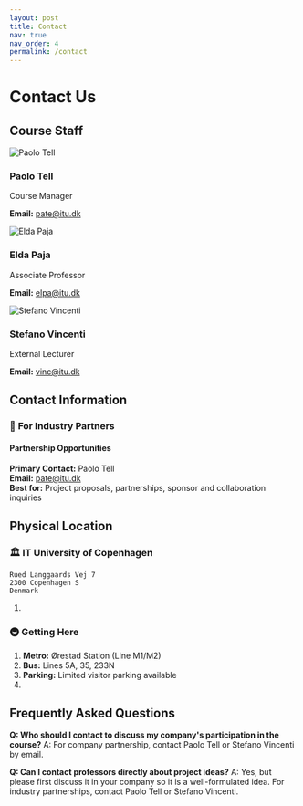 ```yaml
---
layout: post
title: Contact
nav: true
nav_order: 4
permalink: /contact
---
```


# Contact Us

## Course Staff

<div class="grid grid-cols-1 md:grid-cols-3 gap-8 mb-12">
  <div class="bg-white rounded-lg shadow-md p-6 text-center">
    <img src="{{ site.baseurl }}/assets/images/Portrait - paolo.png" alt="Paolo Tell" class="w-32 h-32 rounded-full mx-auto mb-4 object-cover">
    <h3 class="text-xl font-semibold mb-2">Paolo Tell</h3>
    <p class="text-gray-600 mb-3">Course Manager</p>
    <div class="space-y-2">
      <p><strong>Email:</strong> <a href="mailto:pate@itu.dk" class="text-blue-600 hover:underline">pate@itu.dk</a></p>
    </div>
  </div>

  <div class="bg-white rounded-lg shadow-md p-6 text-center">
    <img src="{{ site.baseurl }}/assets/images/Portrait - elda.png" alt="Elda Paja" class="w-32 h-32 rounded-full mx-auto mb-4 object-cover">
    <h3 class="text-xl font-semibold mb-2">Elda Paja</h3>
    <p class="text-gray-600 mb-3">Associate Professor</p>
    <div class="space-y-2">
      <p><strong>Email:</strong> <a href="mailto:elpa@itu.dk" class="text-blue-600 hover:underline">elpa@itu.dk</a></p>
    </div>
  </div>
  
  <div class="bg-white rounded-lg shadow-md p-6 text-center">
    <img src="{{ site.baseurl }}/assets/images/Portrait - vinc.jpeg" alt="Stefano Vincenti" class="w-32 h-32 rounded-full mx-auto mb-4 object-cover">
    <h3 class="text-xl font-semibold mb-2">Stefano Vincenti</h3>
    <p class="text-gray-600 mb-3">External Lecturer</p>
    <div class="space-y-2">
      <p><strong>Email:</strong> <a href="mailto:vinc@itu.dk" class="text-blue-600 hover:underline">vinc@itu.dk</a></p>
    </div>
  </div>
  
</div>

## Contact Information

### 🏢 **For Industry Partners**
<div class="bg-purple-50 border-l-4 border-purple-500 p-4 mb-6">
  <h4 class="font-semibold text-purple-900 mb-2">Partnership Opportunities</h4>
  <p class="text-blue-800">
    <strong>Primary Contact:</strong> Paolo Tell <br>
    <strong>Email:</strong> <a href="mailto:pate@itu.dk" class="text-purple-600 hover:underline">pate@itu.dk</a><br>
    <strong>Best for:</strong> Project proposals, partnerships, sponsor and collaboration inquiries
  </p>
</div>




## Physical Location


### 🏛️ **IT University of Copenhagen**
```
Rued Langgaards Vej 7
2300 Copenhagen S
Denmark
```
1. 

### 🚇 **Getting Here**
1. **Metro:** Ørestad Station (Line M1/M2)
2. **Bus:** Lines 5A, 35, 233N
3. **Parking:** Limited visitor parking available
4. 

## Frequently Asked Questions


**Q: Who should I contact to discuss my company's participation in the course?**
A: For company partnership, contact Paolo Tell or Stefano Vincenti by email.


**Q: Can I contact professors directly about project ideas?**
A: Yes, but please first discuss it in your company so it is a well-formulated idea. For industry partnerships, contact Paolo Tell or Stefano Vincenti.

